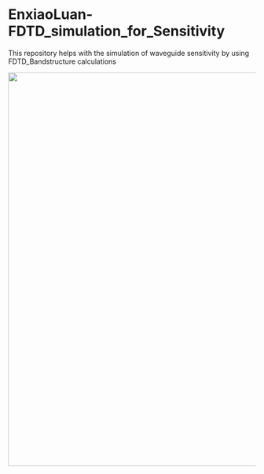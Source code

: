 # EnxiaoLuan-FDTD_simulation_for_Sensitivity
This repository helps with the simulation of waveguide sensitivity by using FDTD_Bandstructure calculations



<img src="https://raw.githubusercontent.com/EnxiaoLuan/Pics_for_Github/master/Sensitivity_def.png" width="800">
